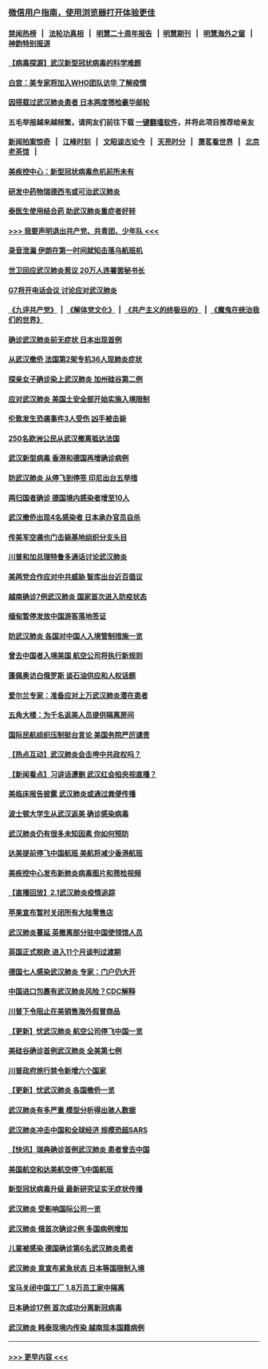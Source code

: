 ### [微信用户指南，使用浏览器打开体验更佳](https://github.com/gfw-breaker/banned-news1/blob/master/indexes/wechat-guide.md?t=0)
#### [禁闻热榜](热点新闻.md?t=0)  &nbsp;&nbsp;|&nbsp;&nbsp; [法轮功真相](https://github.com/gfw-breaker/truth/blob/master/README.md?t=0) &nbsp;&nbsp;|&nbsp;&nbsp; [明慧二十周年报告](https://github.com/gfw-breaker/mh-reports/blob/master/README.md?t=0) &nbsp;&nbsp;|&nbsp;&nbsp;[明慧期刊](https://github.com/gfw-breaker/mh-qikan) &nbsp;&nbsp;|&nbsp;&nbsp; [明慧海外之窗](https://github.com/gfw-breaker/mh-news/blob/master/README.md?t=0) &nbsp;&nbsp;|&nbsp;&nbsp; [神韵特别报道](https://github.com/gfw-breaker/mh-news/blob/master/shenyun.md?t=0)
#### [【病毒探源】武汉新型冠状病毒的科学难题](../pages/nsc418/n11842176.md?t=02041122) 
#### [白宫：美专家将加入WHO团队访华 了解疫情](../pages/nsc418/n11842198.md?t=02041122) 
#### [因搭载过武汉肺炎患者 日本两度筛检豪华邮轮](../pages/nsc418/n11842447.md?t=02041122) 
#### 五毛举报越来越频繁，请网友们前往下载 [一键翻墙软件](https://github.com/gfw-breaker/ssr-accounts)，并将此项目推荐给亲友
#### [新闻拍案惊奇](https://github.com/gfw-breaker/banned-news1/blob/master/pages/link4.md) &nbsp;&nbsp;|&nbsp;&nbsp; [江峰时刻](https://github.com/gfw-breaker/banned-news1/blob/master/pages/link4.md) &nbsp;&nbsp;|&nbsp;&nbsp; [文昭谈古论今](https://github.com/gfw-breaker/banned-news1/blob/master/pages/link4.md) &nbsp;&nbsp;|&nbsp;&nbsp; [天亮时分](https://github.com/gfw-breaker/banned-news1/blob/master/pages/link4.md) &nbsp;&nbsp;|&nbsp;&nbsp; [萧茗看世界](https://github.com/gfw-breaker/banned-news1/blob/master/pages/link4.md) &nbsp;&nbsp;|&nbsp;&nbsp; [北京老茶馆](https://github.com/gfw-breaker/banned-news1/blob/master/pages/link4.md) &nbsp;&nbsp;|&nbsp;&nbsp; 
#### [美疾控中心：新型冠状病毒危机前所未有](../pages/nsc418/n11842406.md?t=02041122) 
#### [研发中药物瑞德西韦或可治武汉肺炎](../pages/nsc418/n11842100.md?t=02041122) 
#### [泰医生使用结合药 助武汉肺炎重症者好转](../pages/nsc418/n11842096.md?t=02041122) 
#### [>>> 我要声明退出共产党、共青团、少年队 <<<](https://github.com/begood0513/goodnews/blob/master/quit/letter.md) 
#### [录音泄漏 伊朗在第一时间就知击落乌航班机](../pages/nsc418/n11842002.md?t=02041122) 
#### [世卫回应武汉肺炎惹议 20万人连署罢秘书长](../pages/nsc418/n11841664.md?t=02041122) 
#### [G7将开电话会议 讨论应对武汉肺炎](../pages/nsc418/n11841658.md?t=02041122) 
#### [《九评共产党》](https://github.com/begood0513/9ping.md/blob/master/README.md) &nbsp;|&nbsp; [《解体党文化》](../../../../jtdwh.md/blob/master/README.md)  &nbsp;|&nbsp; [《共产主义的终极目的》](../../../../gczydzjmd.md/blob/master/README.md) &nbsp;|&nbsp; [《魔鬼在统治我们的世界》](../../../../mgztzwmdsj.md/blob/master/README.md) 
#### [确诊武汉肺炎前无症状 日本出现首例](../pages/nsc418/n11841567.md?t=02041122) 
#### [从武汉撤侨 法国第2架专机36人现肺炎症状](../pages/nsc418/n11841382.md?t=02041122) 
#### [探亲女子确诊染上武汉肺炎 加州硅谷第二例](../pages/nsc418/n11839784.md?t=02041122) 
#### [应对武汉肺炎 美国土安全部开始实施入境限制](../pages/nsc418/n11839729.md?t=02041122) 
#### [伦敦发生恐袭事件3人受伤 凶手被击毙](../pages/nsc418/n11839442.md?t=02041122) 
#### [250名欧洲公民从武汉撤离抵达法国](../pages/nsc418/n11839438.md?t=02041122) 
#### [武汉新型病毒 香港和德国再增确诊病例](../pages/nsc418/n11839381.md?t=02041122) 
#### [防武汉肺炎 从停飞到停签 印尼出台五举措](../pages/nsc418/n11839282.md?t=02041122) 
#### [两归国者确诊 德国境内感染者增至10人](../pages/nsc418/n11839164.md?t=02041122) 
#### [武汉撤侨出现4名感染者 日本承办官员自杀](../pages/nsc418/n11839044.md?t=02041122) 
#### [传美军空袭也门击毙基地组织分支头目](../pages/nsc418/n11839210.md?t=02041122) 
#### [川普和加总理特鲁多通话讨论武汉肺炎](../pages/nsc418/n11839128.md?t=02041122) 
#### [美两党合作应对中共威胁 智库出台近百倡议](../pages/nsc418/n11838437.md?t=02041122) 
#### [越南确诊7例武汉肺炎 国家首次进入防疫状态](../pages/nsc418/n11838860.md?t=02041122) 
#### [缅甸暂停发放中国游客落地签证](../pages/nsc418/n11838730.md?t=02041122) 
#### [防武汉肺炎 各国对中国人入境管制措施一览](../pages/nsc418/n11838726.md?t=02041122) 
#### [曾去中国者入境美国 航空公司将执行新规则](../pages/nsc418/n11838375.md?t=02041122) 
#### [蓬佩奥访白俄罗斯 谈石油供应和人权话题](../pages/nsc418/n11838242.md?t=02041122) 
#### [爱尔兰专家：准备应对上万武汉肺炎潜在患者](../pages/nsc418/n11837978.md?t=02041122) 
#### [五角大楼：为千名返美人员提供隔离房间](../pages/nsc418/n11837831.md?t=02041122) 
#### [国际民航组织压制挺台言论 美国务院严厉谴责](../pages/nsc418/n11837791.md?t=02041122) 
#### [【热点互动】武汉肺炎会击垮中共政权吗？](../pages/nsc418/n11837779.md?t=02041122) 
#### [【新闻看点】习讲话遭删 武汉红会掐央视直播？](../pages/nsc418/n11837573.md?t=02041122) 
#### [美临床报告披露 武汉肺炎或通过粪便传播](../pages/nsc418/n11837626.md?t=02041122) 
#### [波士顿大学生从武汉返美 确诊感染病毒](../pages/nsc418/n11837580.md?t=02041122) 
#### [武汉肺炎仍有很多未知因素 你如何预防](../pages/nsc418/n11837666.md?t=02041122) 
#### [达美提前停飞中国航班 美航将减少香港航班](../pages/nsc418/n11837649.md?t=02041122) 
#### [美疾控中心发布新肺炎病毒图片和筛检视频](../pages/nsc418/n11837491.md?t=02041122) 
#### [【直播回放】2.1武汉肺炎疫情追踪](../pages/nsc418/n11837232.md?t=02041122) 
#### [苹果宣布暂时关闭所有大陆零售店](../pages/nsc418/n11837097.md?t=02041122) 
#### [武汉肺炎蔓延 英撤离部分驻中国使领馆人员](../pages/nsc418/n11837061.md?t=02041122) 
#### [英国正式脱欧 进入11个月谈判过渡期](../pages/nsc418/n11836911.md?t=02041122) 
#### [德国七人感染武汉肺炎 专家：门户仍大开](../pages/nsc418/n11836344.md?t=02041122) 
#### [中国进口包裹有武汉肺炎风险？CDC解释](../pages/nsc418/n11836321.md?t=02041122) 
#### [川普下令阻止在美销售海外假冒商品](../pages/nsc418/n11836261.md?t=02041122) 
#### [【更新】忧武汉肺炎 航空公司停飞中国一览](../pages/nsc418/n11835931.md?t=02041122) 
#### [美硅谷确诊首例武汉肺炎 全美第七例](../pages/nsc418/n11836093.md?t=02041122) 
#### [川普政府旅行禁令新增六个国家](../pages/nsc418/n11836083.md?t=02041122) 
#### [【更新】忧武汉肺炎 各国撤侨一览](../pages/nsc418/n11835673.md?t=02041122) 
#### [武汉肺炎有多严重 模型分析得出骇人数据](../pages/nsc418/n11835829.md?t=02041122) 
#### [武汉肺炎冲击中国和全球经济 规模恐超SARS](../pages/nsc418/n11835652.md?t=02041122) 
#### [【快讯】瑞典确诊首例武汉肺炎 患者曾去中国](../pages/nsc418/n11835675.md?t=02041122) 
#### [美国航空和达美航空停飞中国航班](../pages/nsc418/n11835567.md?t=02041122) 
#### [新型冠状病毒升级 最新研究证实无症状传播](../pages/nsc418/n11835589.md?t=02041122) 
#### [武汉肺炎 受影响国际公司一览](../pages/nsc418/n11835538.md?t=02041122) 
#### [武汉肺炎 俄首次确诊2例 多国病例增加](../pages/nsc418/n11835295.md?t=02041122) 
#### [儿童被感染 德国确诊第6名武汉肺炎患者](../pages/nsc418/n11835338.md?t=02041122) 
#### [武汉肺炎 意宣布紧急状态 日本等国限制入境](../pages/nsc418/n11835062.md?t=02041122) 
#### [宝马关闭中国工厂 1.8万员工家中隔离](../pages/nsc418/n11835128.md?t=02041122) 
#### [日本确诊17例 首次成功分离新冠病毒](../pages/nsc418/n11834975.md?t=02041122) 
#### [武汉肺炎 韩泰现境内传染 越南现本国籍病例](../pages/nsc418/n11834857.md?t=02041122) 

----
#### [ >>> 更早内容 <<< ](../indexes/nsc418-earlier.md)
